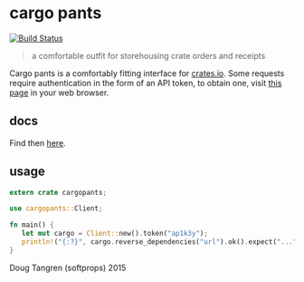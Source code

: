 # cargo pants

[![Build Status](https://travis-ci.org/softprops/cargopants.svg?branch=master)](https://travis-ci.org/softprops/cargopants)

> a comfortable outfit for storehousing crate orders and receipts

Cargo pants is a comfortably fitting interface for [crates.io](https://crates.io/). Some requests require authentication in the form of
an API token, to obtain one, visit [this page](https://crates.io/me) in your web browser.

## docs

Find then [here](https://softprops.github.io/cargopants).

## usage

```rust
extern crate cargopants;

use cargopants::Client;

fn main() {
   let mut cargo = Client::new().token("ap1k3y");
   println!("{:?}", cargo.reverse_dependencies("url").ok().expect("..."));
}
```

Doug Tangren (softprops) 2015
